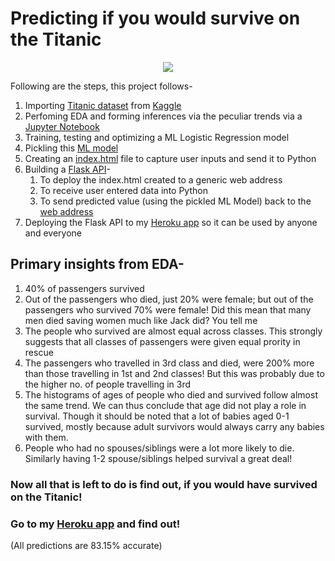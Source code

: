 # Predicting if you would survive on the Titanic

<p align="center">
  <img src="https://user-images.githubusercontent.com/65482013/115981795-1f22c200-a5b4-11eb-9193-6243812e53ba.jpg" />
</p>

Following are the steps, this project follows-

1. Importing [Titanic dataset](https://www.kaggle.com/c/titanic) from [Kaggle](https://www.kaggle.com/)
2. Perfoming EDA and forming inferences via the peculiar trends via a [Jupyter Notebook](https://github.com/pranavtumkur/Predicting-if-you-would-survive-on-the-Titanic/blob/main/EDA%20and%20ML%20model%20of%20Titanic%20survival.ipynb)
3. Training, testing and optimizing a ML Logistic Regression model
4. Pickling this [ML model](https://github.com/pranavtumkur/Predicting-if-you-would-survive-on-the-Titanic/blob/main/model.pkl)
5. Creating an [index.html](https://github.com/pranavtumkur/Predicting-if-you-would-survive-on-the-Titanic/blob/main/templates/index.html) file to capture user inputs and send it to Python
6. Building a [Flask API](https://github.com/pranavtumkur/Predicting-if-you-would-survive-on-the-Titanic/blob/main/app.py)-
    1. To deploy the index.html created to a generic web address
    2. To receive user entered data into Python
    3. To send predicted value (using the pickled ML Model) back to the [web address](http://127.0.0.1:5000/)
7. Deploying the Flask API to my [Heroku app](https://predicting-survival-on-titanic.herokuapp.com/) so it can be used by anyone and everyone 


## Primary insights from EDA-

1. 40% of passengers survived
2. Out of the passengers who died, just 20% were female; but out of the passengers who survived 70% were female! Did this mean that many men died saving women much like Jack did? You tell me
3. The people who survived are almost equal across classes. This strongly suggests that all classes of passengers were given equal prority in rescue
4. The passengers who travelled in 3rd class and died, were 200% more than those travelling in 1st and 2nd classes! But this was probably due to the higher no. of people travelling in 3rd
5. The histograms of ages of people who died and survived follow almost the same trend. We can thus conclude that age did not play a role in survival. Though it should be noted that a lot of babies aged 0-1 survived, mostly because adult survivors would always carry any babies with them.
6. People who had no spouses/siblings were a lot more likely to die. Similarly having 1-2 spouse/siblings helped survival a great deal!

### Now all that is left to do is find out, if you would have survived on the Titanic!

### Go to my [Heroku app](https://predicting-survival-on-titanic.herokuapp.com/) and find out!
(All predictions are 83.15% accurate)

